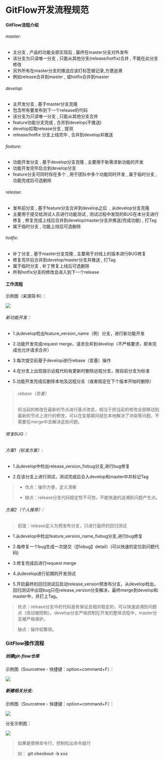 # GitFlow开发流程规范



#### GitFlow流程介绍

###### master:

- 主分支 , 产品的功能全部实现后 , 最终在master分支对外发布
- 该分支为只读唯一分支 , 只能从其他分支(release/hotfix)合并 , 不能在此分支修改
- 另外所有在master分支的推送应该打标签做记录,方便追溯
- 例如release合并到master , 或hotfix合并到master

###### develop:

- 主开发分支 , 基于master分支克隆
- 包含所有要发布到下一个release的代码
- 该分支为只读唯一分支 , 只能从其他分支合并
- feature功能分支完成 , 合并到develop(不推送)
- develop拉取release分支 , 提测
- release/hotfix 分支上线完毕 , 合并到develop并推送

###### feature:

- 功能开发分支 , 基于develop分支克隆 , 主要用于新需求新功能的开发
- 功能开发完毕后合到develop分支
- feature分支可同时存在多个 , 用于团队中多个功能同时开发 , 属于临时分支 , 功能完成后可选删除

###### release:

- 发布前分支 , 基于feature分支合并到develop之后  , 从develop分支克隆
- 主要用于提交给测试人员进行功能测试 , 测试过程中发现的BUG在本分支进行修复 , 修复完成上线后合并到develop/master分支并推送(完成功能) , 打Tag
- 属于临时分支 , 功能上线后可选删除

###### hotfix:

- 补丁分支 , 基于master分支克隆 , 主要用于对线上的版本进行BUG修复
- 修复完毕后合并到develop/master分支并推送 , 打Tag
- 属于临时分支 , 补丁修复上线后可选删除
- 所有hotfix分支的修改会进入到下一个release

#### 工作流程

示例图（来源简书）：

![](/Users/lm233/Downloads/13183199-b45a2835bcd11234.webp)



###### 新功能开发：

* 1.从develop检出feature_version_name（例）分支，进行新功能开发

* 2.功能开发完成request merge，请求合并到develop（不严格要求，即未完成也允许请求合并）

* 3.每次提交前基于develop进行rebase（变基）操作

* 4.在分支上出现提示远程代码有更新时删除远程分支，按目前分支为标准

* 5.功能开发完成后删除本地及远程分支（或者规定在下个版本开始时删除）

> ###### rebase（变基）
> 
> 将当前的修改在最新的节点进行基点改变，相当于把当前的修改全部移动到最新的节点上进行的修改，可以在变基期间就在本地解决了冲突等问题，不需要在merge中去解决这些问题。

###### 修复BUG：

###### 方案1（标准方案）:

* 1.从develop中检出release_version_fixbug分支,进行bug修复

* 2.在该分支上进行测试，测试完成后合入develop和master中并标记Tag

> - 优点：操作方便，定义清晰
> 
> - 缺点：release分支代码稳定性不可控，不能快速的追溯到问题产生点。

###### 方案2（个人推荐）：

> 前提：release定义为预发布分支，只进行最终的回归测试

* 1.从develop中检出feature_version_name_fixbug分支,进行bug修复

* 2.每修复一个bug生成一次提交（【fixbug】detail）(可以快速的定位到问题代码)

* 3.修复完成后进行request merge

* 4.从develop进行前期的开发测试

* 5.开启最终的回归测试后启动release_version预发布分支，从develop检出，回归测试中出现bug只在release_version分支解决，最终merge到develop和master中，并打上Tag。

> 优点：release分支中的代码是有保证且相对稳定的，可以快速追溯到问题点（改动被控制）。develop分支严格控制在开发的整体流程中，master分支被严格保护。
> 
> 缺点：操作较繁琐。



### GitFlow操作流程

##### 创建git-flow仓库

示例图（Sourcetree - 快捷键：option+command+F）：

![](/Users/lm233/Downloads/clipboard3f0feae9c1aa1f65468e69c1129f1f4834537926.jpeg)

##### 新建相关分支:

示例图（Sourcetree - 快捷键：option+command+F）：

![](/Users/lm233/Downloads/clipboard372739f6c4a857af3227b0d7c3fee0f656f22ecd.jpeg)

分支示例图：

![](/Users/lm233/Downloads/clipboard473476e46fdc596830743a8a061b0fcad1b8ab4f.jpeg)



> 如果是使用命令行，控制检出命令就行
> 
> 如： **git checkout -b xxx**


